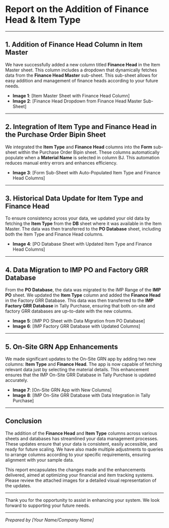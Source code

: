 # Report on the Addition of Finance Head & Item Type

---

## 1. Addition of Finance Head Column in Item Master

We have successfully added a new column titled **Finance Head** in the Item Master sheet. This column includes a dropdown that dynamically fetches data from the **Finance Head Master** sub-sheet. This sub-sheet allows for easy addition and management of finance heads according to your future needs.

- **Image 1**: [Item Master Sheet with Finance Head Column]
- **Image 2**: [Finance Head Dropdown from Finance Head Master Sub-Sheet]

---

## 2. Integration of Item Type and Finance Head in the Purchase Order Bipin Sheet

We integrated the **Item Type** and **Finance Head** columns into the **Form** sub-sheet within the Purchase Order Bipin sheet. These columns automatically populate when a **Material Name** is selected in column BJ. This automation reduces manual entry errors and enhances efficiency.

- **Image 3**: [Form Sub-Sheet with Auto-Populated Item Type and Finance Head Columns]

---

## 3. Historical Data Update for Item Type and Finance Head

To ensure consistency across your data, we updated your old data by fetching the **Item Type** from the **DB** sheet where it was available in the Item Master. The data was then transferred to the **PO Database** sheet, including both the Item Type and Finance Head columns.

- **Image 4**: [PO Database Sheet with Updated Item Type and Finance Head Columns]

---

## 4. Data Migration to IMP PO and Factory GRR Database

From the **PO Database**, the data was migrated to the IMP Range of the **IMP PO** sheet. We updated the **Item Type** column and added the **Finance Head** in the Factory GRR Database. This data was then transferred to the **IMP Factory GRR Database** in Tally Purchase, ensuring that both on-site and factory GRR databases are up-to-date with the new columns.

- **Image 5**: [IMP PO Sheet with Data Migration from PO Database]
- **Image 6**: [IMP Factory GRR Database with Updated Columns]

---

## 5. On-Site GRN App Enhancements

We made significant updates to the On-Site GRN app by adding two new columns: **Item Type** and **Finance Head**. The app is now capable of fetching relevant data just by selecting the material details. This enhancement ensures that the IMP On-Site GRR Database in Tally Purchase is updated accurately.

- **Image 7**: [On-Site GRN App with New Columns]
- **Image 8**: [IMP On-Site GRR Database with Data Integration in Tally Purchase]

---

## Conclusion

The addition of the **Finance Head** and **Item Type** columns across various sheets and databases has streamlined your data management processes. These updates ensure that your data is consistent, easily accessible, and ready for future scaling. We have also made multiple adjustments to queries to arrange columns according to your specific requirements, ensuring alignment with your sample data.

This report encapsulates the changes made and the enhancements delivered, aimed at optimizing your financial and item tracking systems. Please review the attached images for a detailed visual representation of the updates.

---

Thank you for the opportunity to assist in enhancing your system. We look forward to supporting your future needs.

---

*Prepared by [Your Name/Company Name]*
